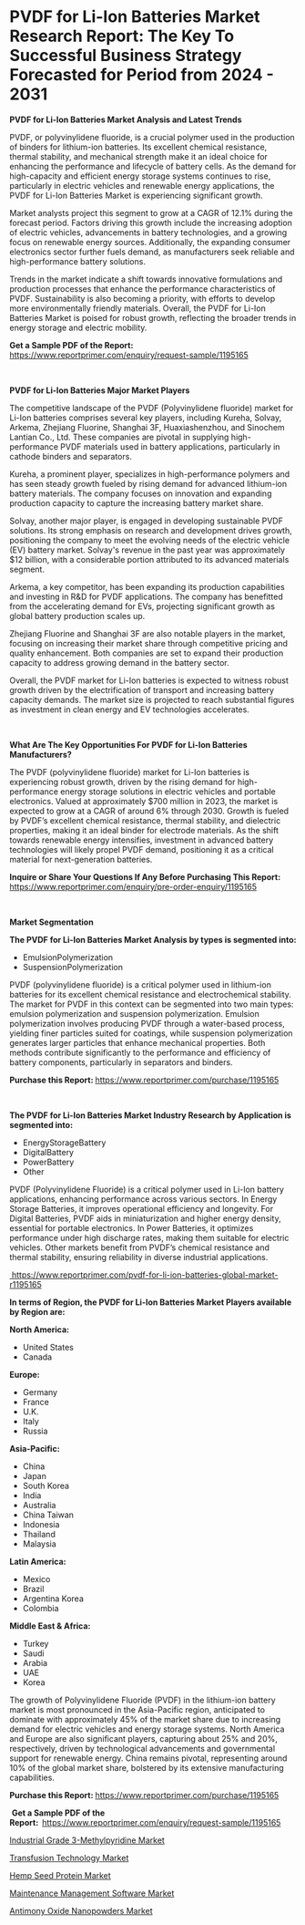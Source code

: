 <p><h1>PVDF for Li-Ion Batteries Market Research Report: The Key To Successful Business Strategy Forecasted for Period from 2024 - 2031</h1></p><p><strong>PVDF for Li-Ion Batteries Market Analysis and Latest Trends</strong></p>
<p><p>PVDF, or polyvinylidene fluoride, is a crucial polymer used in the production of binders for lithium-ion batteries. Its excellent chemical resistance, thermal stability, and mechanical strength make it an ideal choice for enhancing the performance and lifecycle of battery cells. As the demand for high-capacity and efficient energy storage systems continues to rise, particularly in electric vehicles and renewable energy applications, the PVDF for Li-Ion Batteries Market is experiencing significant growth.</p><p>Market analysts project this segment to grow at a CAGR of 12.1% during the forecast period. Factors driving this growth include the increasing adoption of electric vehicles, advancements in battery technologies, and a growing focus on renewable energy sources. Additionally, the expanding consumer electronics sector further fuels demand, as manufacturers seek reliable and high-performance battery solutions.</p><p>Trends in the market indicate a shift towards innovative formulations and production processes that enhance the performance characteristics of PVDF. Sustainability is also becoming a priority, with efforts to develop more environmentally friendly materials. Overall, the PVDF for Li-Ion Batteries Market is poised for robust growth, reflecting the broader trends in energy storage and electric mobility.</p></p>
<p><strong>Get a Sample PDF of the Report:&nbsp;</strong> <a href="https://www.reportprimer.com/enquiry/request-sample/1195165">https://www.reportprimer.com/enquiry/request-sample/1195165</a></p>
<p>&nbsp;</p>
<p><strong>PVDF for Li-Ion Batteries Major Market Players</strong></p>
<p><p>The competitive landscape of the PVDF (Polyvinylidene fluoride) market for Li-Ion batteries comprises several key players, including Kureha, Solvay, Arkema, Zhejiang Fluorine, Shanghai 3F, Huaxiashenzhou, and Sinochem Lantian Co., Ltd. These companies are pivotal in supplying high-performance PVDF materials used in battery applications, particularly in cathode binders and separators.</p><p>Kureha, a prominent player, specializes in high-performance polymers and has seen steady growth fueled by rising demand for advanced lithium-ion battery materials. The company focuses on innovation and expanding production capacity to capture the increasing battery market share.</p><p>Solvay, another major player, is engaged in developing sustainable PVDF solutions. Its strong emphasis on research and development drives growth, positioning the company to meet the evolving needs of the electric vehicle (EV) battery market. Solvay's revenue in the past year was approximately $12 billion, with a considerable portion attributed to its advanced materials segment.</p><p>Arkema, a key competitor, has been expanding its production capabilities and investing in R&D for PVDF applications. The company has benefitted from the accelerating demand for EVs, projecting significant growth as global battery production scales up.</p><p>Zhejiang Fluorine and Shanghai 3F are also notable players in the market, focusing on increasing their market share through competitive pricing and quality enhancement. Both companies are set to expand their production capacity to address growing demand in the battery sector.</p><p>Overall, the PVDF market for Li-Ion batteries is expected to witness robust growth driven by the electrification of transport and increasing battery capacity demands. The market size is projected to reach substantial figures as investment in clean energy and EV technologies accelerates.</p></p>
<p>&nbsp;</p>
<p><strong>What Are The Key Opportunities For PVDF for Li-Ion Batteries Manufacturers?</strong></p>
<p><p>The PVDF (polyvinylidene fluoride) market for Li-Ion batteries is experiencing robust growth, driven by the rising demand for high-performance energy storage solutions in electric vehicles and portable electronics. Valued at approximately $700 million in 2023, the market is expected to grow at a CAGR of around 6% through 2030. Growth is fueled by PVDF’s excellent chemical resistance, thermal stability, and dielectric properties, making it an ideal binder for electrode materials. As the shift towards renewable energy intensifies, investment in advanced battery technologies will likely propel PVDF demand, positioning it as a critical material for next-generation batteries.</p></p>
<p><strong>Inquire or Share Your Questions If Any Before Purchasing This Report:</strong> <a href="https://www.reportprimer.com/enquiry/pre-order-enquiry/1195165">https://www.reportprimer.com/enquiry/pre-order-enquiry/1195165</a></p>
<p>&nbsp;</p>
<p><strong>Market Segmentation</strong></p>
<p><strong>The PVDF for Li-Ion Batteries Market Analysis by types is segmented into:</strong></p>
<p><ul><li>EmulsionPolymerization</li><li>SuspensionPolymerization</li></ul></p>
<p><p>PVDF (polyvinylidene fluoride) is a critical polymer used in lithium-ion batteries for its excellent chemical resistance and electrochemical stability. The market for PVDF in this context can be segmented into two main types: emulsion polymerization and suspension polymerization. Emulsion polymerization involves producing PVDF through a water-based process, yielding finer particles suited for coatings, while suspension polymerization generates larger particles that enhance mechanical properties. Both methods contribute significantly to the performance and efficiency of battery components, particularly in separators and binders.</p></p>
<p><strong>Purchase this Report:&nbsp;</strong><a href="https://www.reportprimer.com/purchase/1195165">https://www.reportprimer.com/purchase/1195165</a></p>
<p>&nbsp;</p>
<p><strong>The PVDF for Li-Ion Batteries Market Industry Research by Application is segmented into:</strong></p>
<p><ul><li>EnergyStorageBattery</li><li>DigitalBattery</li><li>PowerBattery</li><li>Other</li></ul></p>
<p><p>PVDF (Polyvinylidene Fluoride) is a critical polymer used in Li-Ion battery applications, enhancing performance across various sectors. In Energy Storage Batteries, it improves operational efficiency and longevity. For Digital Batteries, PVDF aids in miniaturization and higher energy density, essential for portable electronics. In Power Batteries, it optimizes performance under high discharge rates, making them suitable for electric vehicles. Other markets benefit from PVDF’s chemical resistance and thermal stability, ensuring reliability in diverse industrial applications.</p></p>
<p><a href="https://www.reportprimer.com/pvdf-for-li-ion-batteries-global-market-r1195165">&nbsp;https://www.reportprimer.com/pvdf-for-li-ion-batteries-global-market-r1195165</a></p>
<p><strong>In terms of Region, the PVDF for Li-Ion Batteries Market Players available by Region are:</strong></p>
<p>
    <p> <strong> North America: </strong>
        <ul>
            <li>United States</li>
            <li>Canada</li>
        </ul>
        </p> 
    <p> <strong> Europe: </strong>
        <ul>
            <li>Germany</li>
            <li>France</li>
            <li>U.K.</li>
            <li>Italy</li>
            <li>Russia</li>
        </ul>
        </p> 
    <p> <strong> Asia-Pacific: </strong>
        <ul>
            <li>China</li>
            <li>Japan</li>
            <li>South Korea</li>
            <li>India</li>
            <li>Australia</li>
            <li>China Taiwan</li>
            <li>Indonesia</li>
            <li>Thailand</li>
            <li>Malaysia</li>
        </ul>
        </p> 
    <p> <strong> Latin America: </strong>
        <ul>
            <li>Mexico</li>
            <li>Brazil</li>
            <li>Argentina Korea</li>
            <li>Colombia</li>
        </ul>
        </p> 
    <p> <strong> Middle East & Africa: </strong>
        <ul>
            <li>Turkey</li>
            <li>Saudi</li>
            <li>Arabia</li>
            <li>UAE</li>
            <li>Korea</li>
        </ul>
    </p>
    </p>
<p><p>The growth of Polyvinylidene Fluoride (PVDF) in the lithium-ion battery market is most pronounced in the Asia-Pacific region, anticipated to dominate with approximately 45% of the market share due to increasing demand for electric vehicles and energy storage systems. North America and Europe are also significant players, capturing about 25% and 20%, respectively, driven by technological advancements and governmental support for renewable energy. China remains pivotal, representing around 10% of the global market share, bolstered by its extensive manufacturing capabilities.</p></p>
<p><strong>Purchase this Report: </strong><a href="https://www.reportprimer.com/purchase/1195165">https://www.reportprimer.com/purchase/1195165</a></p>
<p>&nbsp;<strong>Get a Sample PDF of the Report:&nbsp;&nbsp;</strong><a href="https://www.reportprimer.com/enquiry/request-sample/1195165">https://www.reportprimer.com/enquiry/request-sample/1195165</a></p>
<p><strong></strong></p>
<p><p><a href="https://github.com/RogerBennett414/Market-Research-Report-List-1/blob/main/industrial-grade-3-methylpyridine-market.md">Industrial Grade 3-Methylpyridine Market</a></p><p><a href="https://www.linkedin.com/pulse/transfusion-technology-market-global-regional-analysis-focus-c6lgf">Transfusion Technology Market</a></p><p><a href="https://medium.com/@harperhe4e26/navigating-the-global-hemp-seed-protein-market-from-trends-to-strategy-for-period-from-2024-to-2031-d5f3f25effae?postPublishedType=repub">Hemp Seed Protein Market</a></p><p><a href="https://www.linkedin.com/pulse/global-maintenance-management-software-market-share-growth-opportunities-dwpsf">Maintenance Management Software Market</a></p><p><a href="https://medium.com/@harperhe4e26/antimony-oxide-nanopowders-market-growth-outlook-from-2024-to-2031-and-it-is-projecting-at-8-8-2999788f1aae?postPublishedType=repub">Antimony Oxide Nanopowders Market</a></p></p>